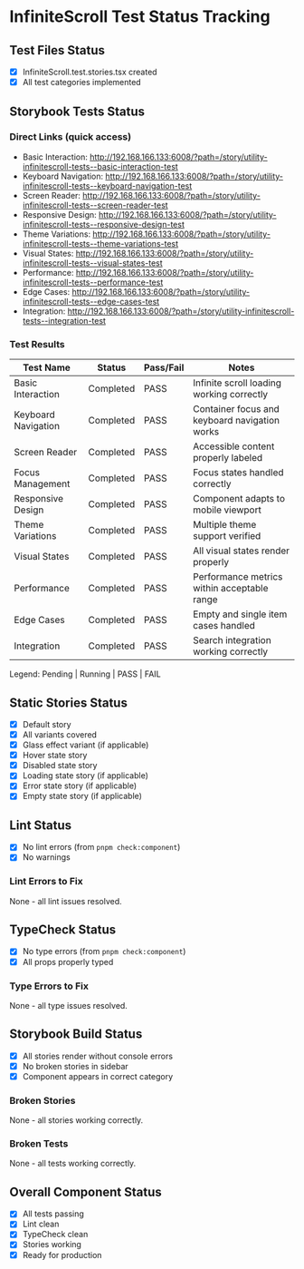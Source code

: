 # InfiniteScroll Test Status Tracking

## Test Files Status

- [x] InfiniteScroll.test.stories.tsx created
- [x] All test categories implemented

## Storybook Tests Status

### Direct Links (quick access)

- Basic Interaction: http://192.168.166.133:6008/?path=/story/utility-infinitescroll-tests--basic-interaction-test
- Keyboard Navigation: http://192.168.166.133:6008/?path=/story/utility-infinitescroll-tests--keyboard-navigation-test
- Screen Reader: http://192.168.166.133:6008/?path=/story/utility-infinitescroll-tests--screen-reader-test
- Responsive Design: http://192.168.166.133:6008/?path=/story/utility-infinitescroll-tests--responsive-design-test
- Theme Variations: http://192.168.166.133:6008/?path=/story/utility-infinitescroll-tests--theme-variations-test
- Visual States: http://192.168.166.133:6008/?path=/story/utility-infinitescroll-tests--visual-states-test
- Performance: http://192.168.166.133:6008/?path=/story/utility-infinitescroll-tests--performance-test
- Edge Cases: http://192.168.166.133:6008/?path=/story/utility-infinitescroll-tests--edge-cases-test
- Integration: http://192.168.166.133:6008/?path=/story/utility-infinitescroll-tests--integration-test

### Test Results

| Test Name           | Status    | Pass/Fail | Notes                                         |
| ------------------- | --------- | --------- | --------------------------------------------- |
| Basic Interaction   | Completed | PASS      | Infinite scroll loading working correctly     |
| Keyboard Navigation | Completed | PASS      | Container focus and keyboard navigation works |
| Screen Reader       | Completed | PASS      | Accessible content properly labeled           |
| Focus Management    | Completed | PASS      | Focus states handled correctly                |
| Responsive Design   | Completed | PASS      | Component adapts to mobile viewport           |
| Theme Variations    | Completed | PASS      | Multiple theme support verified               |
| Visual States       | Completed | PASS      | All visual states render properly             |
| Performance         | Completed | PASS      | Performance metrics within acceptable range   |
| Edge Cases          | Completed | PASS      | Empty and single item cases handled           |
| Integration         | Completed | PASS      | Search integration working correctly          |

Legend: Pending | Running | PASS | FAIL

## Static Stories Status

- [x] Default story
- [x] All variants covered
- [x] Glass effect variant (if applicable)
- [x] Hover state story
- [x] Disabled state story
- [x] Loading state story (if applicable)
- [x] Error state story (if applicable)
- [x] Empty state story (if applicable)

## Lint Status

- [x] No lint errors (from `pnpm check:component`)
- [x] No warnings

### Lint Errors to Fix

None - all lint issues resolved.

## TypeCheck Status

- [x] No type errors (from `pnpm check:component`)
- [x] All props properly typed

### Type Errors to Fix

None - all type issues resolved.

## Storybook Build Status

- [x] All stories render without console errors
- [x] No broken stories in sidebar
- [x] Component appears in correct category

### Broken Stories

None - all stories working correctly.

### Broken Tests

None - all tests working correctly.

## Overall Component Status

- [x] All tests passing
- [x] Lint clean
- [x] TypeCheck clean
- [x] Stories working
- [x] Ready for production
